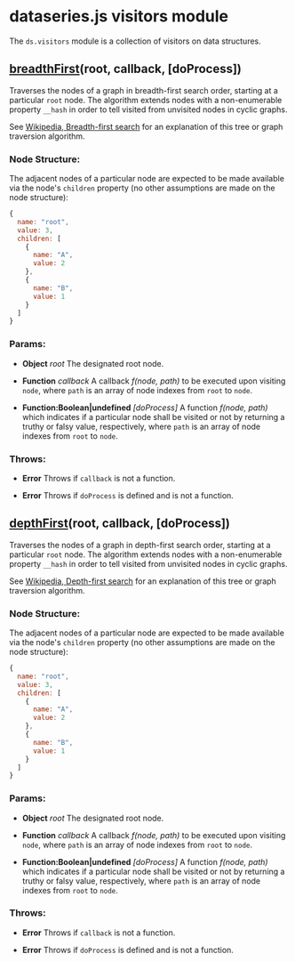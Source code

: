 

# dataseries.js visitors module

The `ds.visitors` module is a collection of visitors on data structures.

## <a name="breadthFirst" href="#">breadthFirst</a>(root, callback, [doProcess])

Traverses the nodes of a graph in breadth-first search order, starting at a particular `root` node.
The algorithm extends nodes with a non-enumerable property `__hash` in order to tell visited from unvisited nodes in cyclic graphs.

See [Wikipedia, Breadth-first search](http://en.wikipedia.org/wiki/Breadth-first_search)
for an explanation of this tree or graph traversion algorithm.

### Node Structure:

The adjacent nodes of a particular node are expected to be made available via the node's `children` property (no other assumptions are made on the node structure):

```javascript
{
  name: "root",
  value: 3,
  children: [
    {
      name: "A",
      value: 2
    },
    {
      name: "B",
      value: 1
    }
  ]
}
```

### Params:

* **Object** *root* The designated root node.

* **Function** *callback* A callback *f(node, path)* to be executed upon visiting `node`, where `path` is an array of node indexes from `root` to `node`.

* **Function:Boolean|undefined** *[doProcess]* A function *f(node, path)* which indicates if a particular node shall be visited or not by returning a truthy or falsy value, respectively, where `path` is an array of node indexes from `root` to `node`.

### Throws:

* **Error** Throws if `callback` is not a function.

* **Error** Throws if `doProcess` is defined and is not a function.

## <a name="depthFirst" href="#">depthFirst</a>(root, callback, [doProcess])

Traverses the nodes of a graph in depth-first search order, starting at a particular `root` node.
The algorithm extends nodes with a non-enumerable property `__hash` in order to tell visited from unvisited nodes in cyclic graphs.

See [Wikipedia, Depth-first search](http://en.wikipedia.org/wiki/Depth-first_search)
for an explanation of this tree or graph traversion algorithm.

### Node Structure:

The adjacent nodes of a particular node are expected to be made available via the node's `children` property (no other assumptions are made on the node structure):

```javascript
{
  name: "root",
  value: 3,
  children: [
    {
      name: "A",
      value: 2
    },
    {
      name: "B",
      value: 1
    }
  ]
}
```

### Params:

* **Object** *root* The designated root node.

* **Function** *callback* A callback *f(node, path)* to be executed upon visiting `node`, where `path` is an array of node indexes from `root` to `node`.

* **Function:Boolean|undefined** *[doProcess]* A function *f(node, path)* which indicates if a particular node shall be visited or not by returning a truthy or falsy value, respectively, where `path` is an array of node indexes from `root` to `node`.

### Throws:

* **Error** Throws if `callback` is not a function.

* **Error** Throws if `doProcess` is defined and is not a function.
